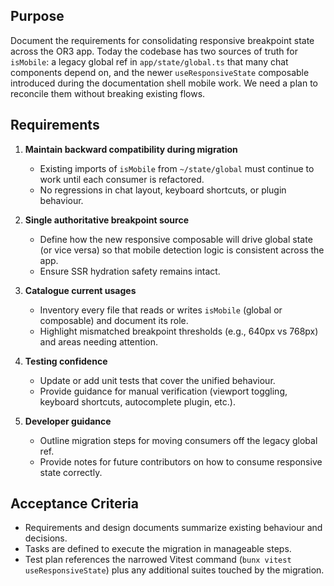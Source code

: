 ## Purpose

Document the requirements for consolidating responsive breakpoint state across the OR3 app. Today the codebase has two sources of truth for `isMobile`: a legacy global ref in `app/state/global.ts` that many chat components depend on, and the newer `useResponsiveState` composable introduced during the documentation shell mobile work. We need a plan to reconcile them without breaking existing flows.

## Requirements

1. **Maintain backward compatibility during migration**

    - Existing imports of `isMobile` from `~/state/global` must continue to work until each consumer is refactored.
    - No regressions in chat layout, keyboard shortcuts, or plugin behaviour.

2. **Single authoritative breakpoint source**

    - Define how the new responsive composable will drive global state (or vice versa) so that mobile detection logic is consistent across the app.
    - Ensure SSR hydration safety remains intact.

3. **Catalogue current usages**

    - Inventory every file that reads or writes `isMobile` (global or composable) and document its role.
    - Highlight mismatched breakpoint thresholds (e.g., 640px vs 768px) and areas needing attention.

4. **Testing confidence**

    - Update or add unit tests that cover the unified behaviour.
    - Provide guidance for manual verification (viewport toggling, keyboard shortcuts, autocomplete plugin, etc.).

5. **Developer guidance**
    - Outline migration steps for moving consumers off the legacy global ref.
    - Provide notes for future contributors on how to consume responsive state correctly.

## Acceptance Criteria

-   Requirements and design documents summarize existing behaviour and decisions.
-   Tasks are defined to execute the migration in manageable steps.
-   Test plan references the narrowed Vitest command (`bunx vitest useResponsiveState`) plus any additional suites touched by the migration.
